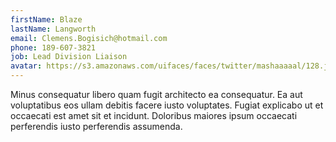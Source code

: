 ```yaml
---
firstName: Blaze
lastName: Langworth
email: Clemens.Bogisich@hotmail.com
phone: 189-607-3821
job: Lead Division Liaison
avatar: https://s3.amazonaws.com/uifaces/faces/twitter/mashaaaaal/128.jpg
---
```

Minus consequatur libero quam fugit architecto ea consequatur. Ea aut voluptatibus eos ullam debitis facere iusto voluptates. Fugiat explicabo ut et occaecati est amet sit et incidunt. Doloribus maiores ipsum occaecati perferendis iusto perferendis assumenda.
